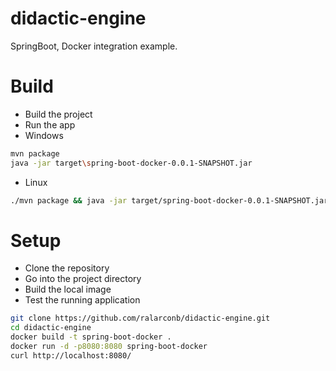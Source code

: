 # didactic-engine
SpringBoot, Docker integration example.
# Build
- Build the project
- Run the app
- Windows
```sh
mvn package
java -jar target\spring-boot-docker-0.0.1-SNAPSHOT.jar
```
- Linux
```sh
./mvn package && java -jar target/spring-boot-docker-0.0.1-SNAPSHOT.jar
```
# Setup
- Clone the repository
- Go into the project directory
- Build the local image
- Test the running application
```sh
git clone https://github.com/ralarconb/didactic-engine.git
cd didactic-engine
docker build -t spring-boot-docker .
docker run -d -p8080:8080 spring-boot-docker
curl http://localhost:8080/
```